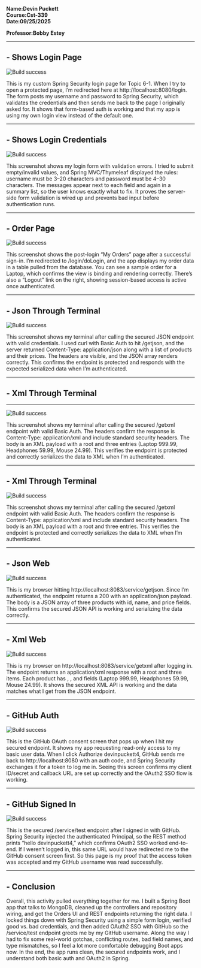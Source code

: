 **Name:Devin Puckett**  
**Course:Cst-339**  
**Date:09/25/2025** 

**Professor:Bobby Estey**


---


## - Shows Login Page
![Build success](login2.png)

  This is my custom Spring Security login page for Topic 6-1. When I try to open a protected page, I’m redirected here at http://localhost:8080/login. The form posts my username and password to Spring Security, which validates the credentials and then sends me back to the page I originally asked for. It shows that form-based auth is working and that my app is using my own login view instead of the default one.

---

## -  Shows Login Credentials
![Build success](loginerror.png)

  This screenshot shows my login form with validation errors. I tried to submit empty/invalid values, and Spring MVC/Thymeleaf displayed the rules: username must be 3–20 characters and password must be 4–30 characters. The messages appear next to each field and again in a summary list, so the user knows exactly what to fix.
It proves the server-side form validation is wired up and prevents bad input before authentication runs.

---

## -  Order Page
![Build success](orders.png)

  This screenshot shows the post-login “My Orders” page after a successful sign-in.
I’m redirected to /login/doLogin, and the app displays my order data in a table pulled from the database. You can see a sample order for a Laptop, which confirms the view is binding and rendering correctly. There’s also a “Logout” link on the right, showing session-based access is active once authenticated.

---

## - Json Through  Terminal 
![Build success](json.png)

  This screenshot shows my terminal after calling the secured JSON endpoint with valid credentials. I used curl with Basic Auth to hit /getjson, and the server returned Content-Type: application/json along with a list of products and their prices. The headers are visible, and the JSON array renders correctly. This confirms the endpoint is protected and responds with the expected serialized data when I’m authenticated.

---

## - Xml Through Terminal
---
![Build success](xml.png)

  This screenshot shows my terminal after calling the secured /getxml endpoint with valid Basic Auth. The headers confirm the response is Content-Type: application/xml and include standard security headers. The body is an XML payload with a <products> root and three <product> entries (Laptop 999.99, Headphones 59.99, Mouse 24.99). This verifies the endpoint is protected and correctly serializes the data to XML when I’m authenticated.

---
## - Xml Through Terminal
![Build success](xml.png)

  This screenshot shows my terminal after calling the secured /getxml endpoint with valid Basic Auth. The headers confirm the response is Content-Type: application/xml and include standard security headers. The body is an XML payload with a <products> root and three <product> entries. This verifies the endpoint is protected and correctly serializes the data to XML when I’m authenticated.

---
## - Json Web	
![Build success](jsonweb.png)

  This is my browser hitting http://localhost:8083/service/getjson. Since I’m authenticated, the endpoint returns a 200 with an application/json payload. The body is a JSON array of three products with id, name, and price fields. This confirms the secured JSON API is working and serializing the data correctly.

---

## - Xml Web
![Build success](xmlweb.png)

  This is my browser on http://localhost:8083/service/getxml after logging in. The endpoint returns an application/xml response with a <products> root and three <product> items. Each product has <id>, <name>, and <price> fields (Laptop 999.99, Headphones 59.99, Mouse 24.99). It shows the secured XML API is working and the data matches what I get from the JSON endpoint.

---

## - GitHub Auth
![Build success](gitauth.png)

  This is the GitHub OAuth consent screen that pops up when I hit my secured endpoint. It shows my app requesting read-only access to my basic user data. When I click Authorize devinpuckett4, GitHub sends me back to http://localhost:8080 with an auth code, and Spring Security exchanges it for a token to log me in. Seeing this screen confirms my client ID/secret and callback URL are set up correctly and the OAuth2 SSO flow is working.

---

## - GitHub Signed In
![Build success](gitlogged.png)

  This is the secured /service/test endpoint after I signed in with GitHub.
Spring Security injected the authenticated Principal, so the REST method prints “hello devinpuckett4,” which confirms OAuth2 SSO worked end-to-end. If I weren’t logged in, this same URL would have redirected me to the GitHub consent screen first. So this page is my proof that the access token was accepted and my GitHub username was read successfully.

---

## - Conclusion
  Overall, this activity pulled everything together for me. I built a Spring Boot app that talks to MongoDB, cleaned up the controllers and repository wiring, and got the Orders UI and REST endpoints returning the right data. I locked things down with Spring Security using a simple form login, verified good vs. bad credentials, and then added OAuth2 SSO with GitHub so the /service/test endpoint greets me by my GitHub username. Along the way I had to fix some real-world gotchas, conflicting routes, bad field names, and type mismatches, so I feel a lot more comfortable debugging Boot apps now. In the end, the app runs clean, the secured endpoints work, and I understand both basic auth and OAuth2 in Spring. 

